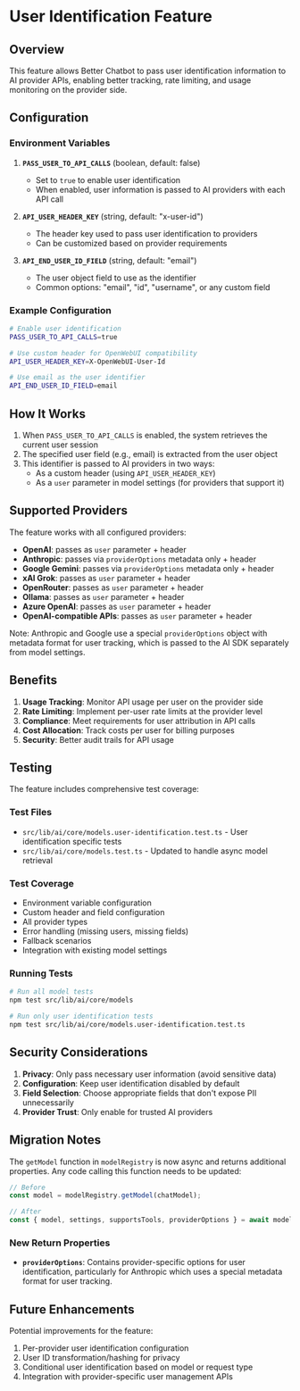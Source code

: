 # User Identification Feature

## Overview
This feature allows Better Chatbot to pass user identification information to AI provider APIs, enabling better tracking, rate limiting, and usage monitoring on the provider side.

## Configuration

### Environment Variables

1. **`PASS_USER_TO_API_CALLS`** (boolean, default: false)
   - Set to `true` to enable user identification
   - When enabled, user information is passed to AI providers with each API call

2. **`API_USER_HEADER_KEY`** (string, default: "x-user-id")
   - The header key used to pass user identification to providers
   - Can be customized based on provider requirements

3. **`API_END_USER_ID_FIELD`** (string, default: "email")
   - The user object field to use as the identifier
   - Common options: "email", "id", "username", or any custom field

### Example Configuration

```bash
# Enable user identification
PASS_USER_TO_API_CALLS=true

# Use custom header for OpenWebUI compatibility
API_USER_HEADER_KEY=X-OpenWebUI-User-Id

# Use email as the user identifier
API_END_USER_ID_FIELD=email
```

## How It Works

1. When `PASS_USER_TO_API_CALLS` is enabled, the system retrieves the current user session
2. The specified user field (e.g., email) is extracted from the user object
3. This identifier is passed to AI providers in two ways:
   - As a custom header (using `API_USER_HEADER_KEY`)
   - As a `user` parameter in model settings (for providers that support it)

## Supported Providers

The feature works with all configured providers:
- **OpenAI**: passes as `user` parameter + header
- **Anthropic**: passes via `providerOptions` metadata only + header
- **Google Gemini**: passes via `providerOptions` metadata only + header  
- **xAI Grok**: passes as `user` parameter + header
- **OpenRouter**: passes as `user` parameter + header
- **Ollama**: passes as `user` parameter + header
- **Azure OpenAI**: passes as `user` parameter + header
- **OpenAI-compatible APIs**: passes as `user` parameter + header

Note: Anthropic and Google use a special `providerOptions` object with metadata format for user tracking, which is passed to the AI SDK separately from model settings.

## Benefits

1. **Usage Tracking**: Monitor API usage per user on the provider side
2. **Rate Limiting**: Implement per-user rate limits at the provider level
3. **Compliance**: Meet requirements for user attribution in API calls
4. **Cost Allocation**: Track costs per user for billing purposes
5. **Security**: Better audit trails for API usage

## Testing

The feature includes comprehensive test coverage:

### Test Files
- `src/lib/ai/core/models.user-identification.test.ts` - User identification specific tests
- `src/lib/ai/core/models.test.ts` - Updated to handle async model retrieval

### Test Coverage
- Environment variable configuration
- Custom header and field configuration
- All provider types
- Error handling (missing users, missing fields)
- Fallback scenarios
- Integration with existing model settings

### Running Tests

```bash
# Run all model tests
npm test src/lib/ai/core/models

# Run only user identification tests
npm test src/lib/ai/core/models.user-identification.test.ts
```

## Security Considerations

1. **Privacy**: Only pass necessary user information (avoid sensitive data)
2. **Configuration**: Keep user identification disabled by default
3. **Field Selection**: Choose appropriate fields that don't expose PII unnecessarily
4. **Provider Trust**: Only enable for trusted AI providers

## Migration Notes

The `getModel` function in `modelRegistry` is now async and returns additional properties. Any code calling this function needs to be updated:

```typescript
// Before
const model = modelRegistry.getModel(chatModel);

// After
const { model, settings, supportsTools, providerOptions } = await modelRegistry.getModel(chatModel);
```

### New Return Properties

- **`providerOptions`**: Contains provider-specific options for user identification, particularly for Anthropic which uses a special metadata format for user tracking.

## Future Enhancements

Potential improvements for the feature:
1. Per-provider user identification configuration
2. User ID transformation/hashing for privacy
3. Conditional user identification based on model or request type
4. Integration with provider-specific user management APIs